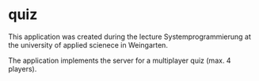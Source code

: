 # quiz

This application was created during the lecture Systemprogrammierung at the university of applied scienece in Weingarten.

The application implements the server for a multiplayer quiz (max. 4 players). 
